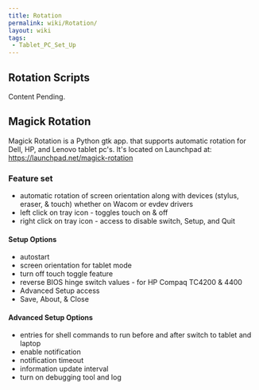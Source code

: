 ```yaml
---
title: Rotation
permalink: wiki/Rotation/
layout: wiki
tags:
 - Tablet_PC_Set_Up
---
```


Rotation Scripts
----------------

Content Pending.

Magick Rotation
---------------

Magick Rotation is a Python gtk app. that supports automatic rotation
for Dell, HP, and Lenovo tablet pc's. It's located on Launchpad at:
<https://launchpad.net/magick-rotation>

### Feature set

-   automatic rotation of screen orientation along with devices (stylus,
    eraser, & touch) whether on Wacom or evdev drivers
-   left click on tray icon - toggles touch on & off
-   right click on tray icon - access to disable switch, Setup, and Quit

#### Setup Options

-   autostart
-   screen orientation for tablet mode
-   turn off touch toggle feature
-   reverse BIOS hinge switch values - for HP Compaq TC4200 & 4400
-   Advanced Setup access
-   Save, About, & Close

#### Advanced Setup Options

-   entries for shell commands to run before and after switch to tablet
    and laptop
-   enable notification
-   notification timeout
-   information update interval
-   turn on debugging tool and log
